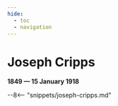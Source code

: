 ```yaml
---
hide:
  - toc
  - navigation 
---
```


# Joseph Cripps

**1849 — 15 January 1918**

--8<-- "snippets/joseph-cripps.md"
